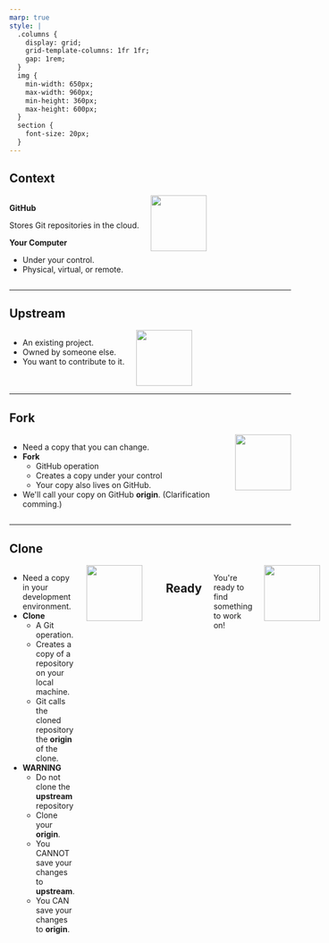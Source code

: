 ```yaml
---
marp: true
style: |
  .columns {
    display: grid;
    grid-template-columns: 1fr 1fr;
    gap: 1rem;
  }
  img {
    min-width: 650px;
    max-width: 960px;
    min-height: 360px;
    max-height: 600px;
  }
  section {
    font-size: 20px;
  }
---
```


## Context

<div class="columns">
<div>

**GitHub**

Stores Git repositories in the cloud.

**Your Computer**

- Under your control.
- Physical, virtual, or remote.

</div>
<div>

<img src="canister-1-init.svg" style="width: 100px;">

</div>
</div>

---

## Upstream

<div class="columns">
<div>

- An existing project.
- Owned by someone else.
- You want to contribute to it.

</div>
<div>

<img src="canister-2-upstream.svg" style="width: 100px;">

</div>
</div>

---

## Fork

<div class="columns">
<div>

* Need a copy that you can change.
* **Fork**
  - GitHub operation
  - Creates a copy under your control
  - Your copy also lives on GitHub.
* We'll call your copy on GitHub **origin**. (Clarification comming.)

</div>
<div>

<img src="canister-3-fork.svg" style="width: 100px;">

</div>
</div>

---

## Clone

<div class="columns">
<div>

* Need a copy in your development environment.
* **Clone**
  - A Git operation.
  - Creates a copy of a repository on your local machine.
  - Git calls the cloned repository the **origin** of the clone.
* **WARNING**
  - Do not clone the **upstream** repository
  - Clone your **origin**.
  - You CANNOT save your changes to **upstream**.
  - You CAN save your changes to **origin**.

</div>
<div>

<img src="canister-4-clone.svg" style="width: 100px;">

</div>

---

## Ready

<div class="columns">
<div>

You're ready to find something to work on!

</div>
<div>

<img src="canister-5-ready.svg" style="width: 100px;">

</div>